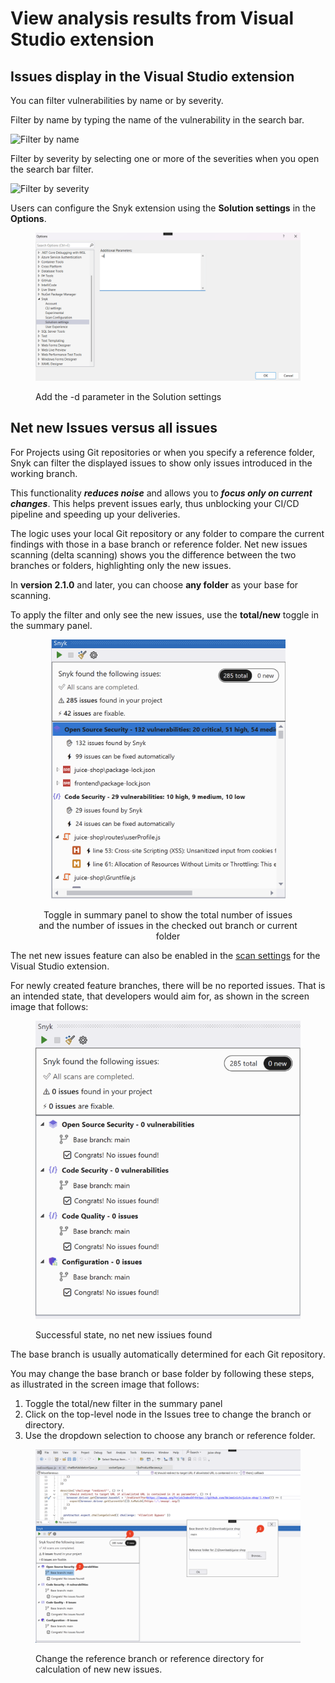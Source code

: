 # View analysis results from Visual Studio extension

## Issues display in the Visual Studio extension

You can filter vulnerabilities by name or by severity.

Filter by name by typing the name of the vulnerability in the search bar.

![Filter by name](../../../.gitbook/assets/readme_image_3_2_1.png)

Filter by severity by selecting one or more of the severities when you open the search bar filter.

![Filter by severity](../../../.gitbook/assets/readme_image_3_2_2.png)

Users can configure the Snyk extension using the **Solution settings** in the **Options**.

<figure><img src="../../../.gitbook/assets/image (41).png" alt=""><figcaption><p>Add the -d parameter in the Solution settings</p></figcaption></figure>

## Net new Issues versus all issues

For Projects using Git repositories or when you specify a reference folder, Snyk can filter the displayed issues to show only issues introduced in the working branch.&#x20;

This functionality _**reduces noise**_ and allows you to _**focus only on current changes**_. This helps prevent issues early, thus unblocking your CI/CD pipeline and speeding up your deliveries.

The logic uses your local Git repository or any folder to compare the current findings with those in a base branch or reference folder. Net new issues scanning (delta scanning) shows you the difference between the two branches or folders, highlighting only the new issues.

In **version 2.1.0** and later, you can choose **any folder** as your base for scanning.&#x20;

To apply the filter and only see the new issues, use the **total/new** toggle in the summary panel.

<div align="center" data-full-width="false"><figure><img src="../../../.gitbook/assets/image (696).png" alt="" width="375"><figcaption><p>Toggle in summary panel to show the total number of issues <br> and the number of issues in the checked out branch or current folder</p></figcaption></figure></div>

The net new issues feature can also be enabled in the [scan settings](visual-studio-extension-configuration-environment-variables-and-proxy.md#scan-configuration) for the Visual Studio extension.&#x20;

For newly created feature branches, there will be no reported issues. That is an intended state, that developers would aim for, as shown in the screen image that follows:

<figure><img src="../../../.gitbook/assets/image (697).png" alt="" width="481"><figcaption><p>Successful state, no net new issiues found</p></figcaption></figure>

The base branch is usually automatically determined for each Git repository.&#x20;

You may change the base branch or base folder by following these steps, as illustrated in the screen image that follows:

1. Toggle the total/new filter in the summary panel
2. Click on the top-level node in the Issues tree to change the branch or directory.
3. Use the dropdown selection to choose any branch or reference folder.

<figure><img src="../../../.gitbook/assets/image (698).png" alt=""><figcaption><p>Change the reference branch or reference directory for calculation of new new issues.</p></figcaption></figure>
